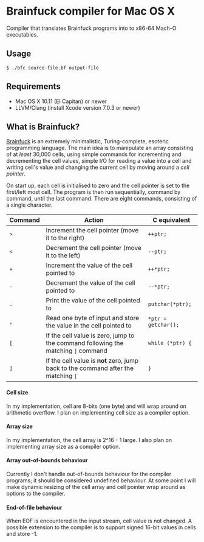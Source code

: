 Brainfuck compiler for Mac OS X
=======================================================================================================================

Compiler that translates Brainfuck programs into to x86-64 Mach-O executables.

Usage
-----------------------------------------------------------------------------------------------------------------------
```
$ ./bfc source-file.bf output-file
```

Requirements
-----------------------------------------------------------------------------------------------------------------------
- Mac OS X 10.11 (El Capitan) or newer
- LLVM/Clang (install Xcode version 7.0.3 or newer)

What is Brainfuck?
-----------------------------------------------------------------------------------------------------------------------

[Brainfuck](https://en.wikipedia.org/wiki/Brainfuck) is an extremely minimalistic, Turing-complete, 
esoteric programming language. The main idea is to manipulate an array consisting of at _least_ 30,000 
cells, using simple commands for incrementing and decrementing the cell values, simple I/O for reading 
a value into a cell and writing cell's value and changing the current cell by moving around a _cell 
pointer_.

On start up, each cell is initialised to zero and the cell pointer is set to the first/left most cell.
The program is then run sequentially, command by command, until the last command. There are eight commands,
consisting of a single character.

| Command | Action                                                                             | C equivalent        |
|---------|------------------------------------------------------------------------------------|---------------------|
|   `>`   | Increment the cell pointer (move it to the right)                                  | `++ptr;`            |
|   `<`   | Decrement the cell pointer (move it to the left)                                   | `--ptr;`            |
|   `+`   | Increment the value of the cell pointed to                                         | `++*ptr;`           |
|   `-`   | Decrement the value of the cell pointed to                                         | `--*ptr;`           |
|   `.`   | Print the value of the cell pointed to                                             | `putchar(*ptr);`    |
|   `,`   | Read one byte of input and store the value in the cell pointed to                  | `*ptr = getchar();` |
|   `[`   | If the cell value is zero, jump to the command following the matching `]` command  | `while (*ptr) {`    |
|   `]`   | If the cell value is **not** zero, jump back to the command after the matching `[` | `}`                 |


#### Cell size
In my implementation, cell are 8-bits (one byte) and will wrap around on arithmetic overflow. I plan on
implementing cell size as a compiler option.

#### Array size
In my implementation, the cell array is 2^16 - 1 large. I also plan on implementing array size as a compiler option.

#### Array out-of-bounds behaviour
Currently I don't handle out-of-bounds behaviour for the compiler programs; it should be considered undefined behaviour.
At some point I will make dynamic resizing of the cell array and cell pointer wrap around as options to the compiler.

#### End-of-file behaviour
When EOF is encountered in the input stream, cell value is not changed. A possible extension to the compiler is to
support signed 16-bit values in cells and store -1.

